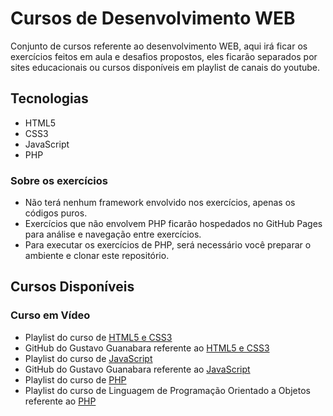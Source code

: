 # Cursos de Desenvolvimento WEB
Conjunto de cursos referente ao desenvolvimento WEB, aqui irá ficar os exercícios feitos em aula e desafios propostos, eles ficarão separados por sites educacionais ou cursos disponíveis em playlist de canais do youtube.

## Tecnologias
* HTML5
* CSS3
* JavaScript
* PHP

### Sobre os exercícios
* Não terá nenhum framework envolvido nos exercícios, apenas os códigos puros.
* Exercícios que não envolvem PHP ficarão hospedados no GitHub Pages para análise e navegação entre exercícios.
* Para executar os exercícios de PHP, será necessário você preparar o ambiente e clonar este repositório.

## Cursos Disponíveis

### Curso em Vídeo
* Playlist do curso de [HTML5 e CSS3](https://www.youtube.com/watch?v=Ejkb_YpuHWs&list=PLHz_AreHm4dkZ9-atkcmcBaMZdmLHft8n)
* GitHub do Gustavo Guanabara referente ao [HTML5 e CSS3](https://github.com/gustavoguanabara/html-css)
* Playlist do curso de [JavaScript](https://www.youtube.com/watch?v=1-w1RfGIov4&list=PLHz_AreHm4dlsK3Nr9GVvXCbpQyHQl1o1)
* GitHub do Gustavo Guanabara referente ao [JavaScript](https://github.com/gustavoguanabara/javascript)
* Playlist do curso de [PHP](https://www.youtube.com/watch?v=F7KzJ7e6EAc&list=PLHz_AreHm4dm4beCCCmW4xwpmLf6EHY9k)
* Playlist do curso de Linguagem de Programação Orientado a Objetos referente ao [PHP](https://www.youtube.com/watch?v=KlIL63MeyMY&list=PLHz_AreHm4dmGuLII3tsvryMMD7VgcT7x)
